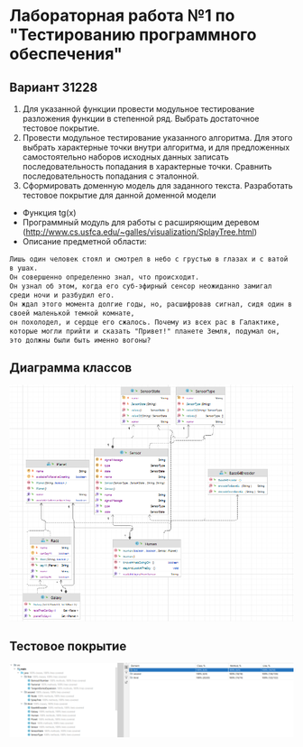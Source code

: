 # Лабораторная работа №1 по "Тестированию программного обеспечения"

## Вариант 31228

1. Для указанной функции провести модульное тестирование разложения функции в степенной ряд. Выбрать достаточное тестовое покрытие.
2. Провести модульное тестирование указанного алгоритма. Для этого выбрать характерные точки внутри алгоритма, и для предложенных самостоятельно наборов исходных данных записать последовательность попадания в характерные точки. Сравнить последовательность попадания с эталонной.
3. Сформировать доменную модель для заданного текста.  Разработать тестовое покрытие для данной доменной модели


- Функция tg(x)
- Программный модуль для работы с расширяющим деревом (http://www.cs.usfca.edu/~galles/visualization/SplayTree.html)
- Описание предметной области:
```
Лишь один человек стоял и смотрел в небо с грустью в глазах и с ватой в ушах.
Он совершенно определенно знал, что происходит.
Он узнал об этом, когда его суб-эфирный сенсор неожиданно замигал среди ночи и разбудил его.
Он ждал этого момента долгие годы, но, расшифровав сигнал, сидя один в своей маленькой темной комнате,
он похолодел, и сердце его сжалось. Почему из всех рас в Галактике,
которые могли прийти и сказать "Привет!" планете Земля, подумал он, это должны были быть именно вогоны?
```

## Диаграмма классов
![class_diagram.png](reports/images/class_diagram.png)

## Тестовое покрытие
![test_coverage.png](reports/images/test_coverage.png)